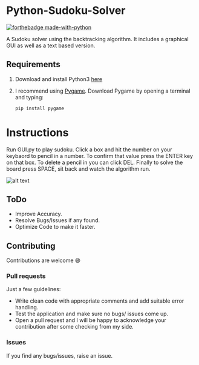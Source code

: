 # Python-Sudoku-Solver
[![forthebadge made-with-python](http://ForTheBadge.com/images/badges/made-with-python.svg)](https://www.python.org/) 


 A Sudoku solver using the backtracking algorithm. It includes a graphical GUI as well as a text based version.
 ## Requirements
 1. Download and install Python3 [here](https://www.python.org/downloads/)
 2. I recommend using [Pygame](https://www.pygame.org/wiki/GettingStarted). Download Pygame by opening a terminal and typing:
 
    ```bash
    pip install pygame
    ```

# Instructions
Run GUI.py to play sudoku.
Click a box and hit the number on your keybaord to pencil in a number. To confirm that value press the ENTER key on that box. To delete a pencil in you can click DEL. Finally to solve the board press SPACE, sit back and watch the algorithm run.

![alt text](C:\Users\Adeyinka\Downloads\download.png.png)

## ToDo

* Improve Accuracy.
* Resolve Bugs/Issues if any found.
* Optimize Code to make it faster.

## Contributing

Contributions are welcome :smile:

### Pull requests

Just a few guidelines:
* Write clean code with appropriate comments and add suitable error handling.
* Test the application and make sure no bugs/ issues come up.
* Open a pull request and I will be happy to acknowledge your contribution after some checking from my side.

### Issues

If you find any bugs/issues, raise an issue.
